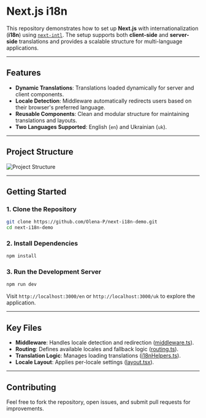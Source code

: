 # Next.js i18n

This repository demonstrates how to set up **Next.js** with internationalization (**i18n**) using [`next-intl`](https://next-intl.dev/docs/getting-started/app-router/with-i18n-routing). The setup supports both **client-side** and **server-side** translations and provides a scalable structure for multi-language applications.

---

## Features

- **Dynamic Translations**: Translations loaded dynamically for server and client components.
- **Locale Detection**: Middleware automatically redirects users based on their browser's preferred language.
- **Reusable Components**: Clean and modular structure for maintaining translations and layouts.
- **Two Languages Supported**: English (`en`) and Ukrainian (`uk`).

---

## Project Structure

![Project Structure](./next-intl.webp)

---

## Getting Started

### 1. Clone the Repository

```bash
git clone https://github.com/Olena-P/next-i18n-demo.git
cd next-i18n-demo
```

### 2. Install Dependencies

```bash
npm install
```

### 3. Run the Development Server

```bash
npm run dev
```

Visit `http://localhost:3000/en` or `http://localhost:3000/uk` to explore the application.

---

## Key Files

- **Middleware**: Handles locale detection and redirection ([middleware.ts](https://github.com/Olena-P/next-i18n-demo/blob/master/src/lib/middleware.ts)).
- **Routing**: Defines available locales and fallback logic ([routing.ts](https://github.com/Olena-P/next-i18n-demo/blob/master/src/i18n/routing.ts)).
- **Translation Logic**: Manages loading translations ([i18nHelpers.ts](https://github.com/Olena-P/next-i18n-demo/blob/master/src/lib/i18nHelpers.ts)).
- **Locale Layout**: Applies per-locale settings ([layout.tsx](https://github.com/Olena-P/next-i18n-demo/blob/master/src/app/%5Blocale%5D/layout.tsx)).

---

## Contributing

Feel free to fork the repository, open issues, and submit pull requests for improvements.
